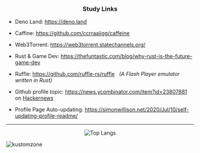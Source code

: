
### <p align="center"> Study Links </p>

- Deno Land:    https://deno.land
- Caffine:      https://github.com/ccrraaiigg/caffeine
- Web3Torrent:  https://web3torrent.statechannels.org/

- Rust & Game Dev:  https://thefuntastic.com/blog/why-rust-is-the-future-game-dev
- Ruffle:           https://github.com/ruffle-rs/ruffle  &nbsp; <i>(A Flash Player emulator written in Rust)</i>

- Github profile topic: https://news.ycombinator.com/item?id=23807881 on <a href="https://news.ycombinator.com/">Hackernews</a>
- Profile Page Auto-updating: https://simonwillison.net/2020/Jul/10/self-updating-profile-readme/

<hr>

<p align="center" justify="center">
    <img src="https://github-readme-stats.vercel.app/api/top-langs/?username=kustomzone&layout=compact&langs_count=8&card_width=320&theme=transparent" alt="Top Langs">
</p>

<p align="left">
    <img src="https://komarev.com/ghpvc/?username=kustomzone&label=Profile%20views&color=0e75b6&style=flat" alt="kustomzone">
</p>
